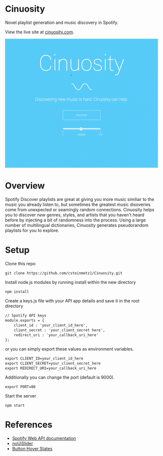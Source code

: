 # Cinuosity
Novel playlist generation and music discovery in Spotify.

View the live site at [cinuosity.com](http://cinuosity.com).

![demo](demo.gif)

# Overview
Spotify Discover playlists are great at giving you more music similiar to the music you already listen to, but sometimes the greatest music disoveries come from unexpected or seamingly random connections. Cinuosity helps you to discover *new* genres, styles, and artists that you haven't heard before by injecting a bit of randomness into the process. Using a large number of multilingual dictionaries, Cinuosity generates pseudorandom playlists for you to explore. 

# Setup
Clone this repo
```
git clone https://github.com/csteinmetz1/Cinuosity.git
```

Install node.js modules by running install within the new directory
```
npm install 
```

Create a keys.js file with your API app details and save it in the root directory
```
// Spotify API keys
module.exports = {
    client_id : 'your_client_id_here',
    client_secret : 'your_client_secret here',
    redirect_uri : 'your_callback_uri_here'
};
```

or you can simply export these values as environment variables.
```
export CLIENT_ID=your_client_id_here
export CLIENT_SECRET=your_client_secret_here
export REDIRECT_URI=your_callback_uri_here
```

Additionally you can change the port (default is 9000).
```
export PORT=80
```

Start the server
```
npm start
```
# References 
* [Spotify Web API documentation](https://developer.spotify.com/web-api/)
* [noUiSlider](https://refreshless.com/nouislider/)
* [Button Hover States](https://codepen.io/anon/pen/rpOmPx)